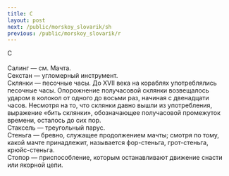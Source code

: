 ```yaml
---
title: С
layout: post
next: /public/morskoy_slovarik/sh
previous: /public/morskoy_slovarik/r
---
```


С  
   
Салинг — см. Мачта.  
Секстан — угломерный инструмент.  
Склянки — песочные часы. До XVII века на кораблях употреблялись песочные часы. Опорожнение получасовой склянки возвещалось ударом в колокол от одного до восьми раз, начиная с двенадцати часов. Несмотря на то, что склянки давно вышли из употребления, выражение «бить склянки», обозначающее получасовой промежуток времени, осталось до сих пор.  
Стаксель — треугольный парус.  
Стеньга — бревно, служащее продолжением мачты; смотря по тому, какой мачте принадлежит, называется фор-стеньга, грот-стеньга, крюйс-стеньга.  
Стопор — приспособление, которым останавливают движение снасти или якорной цепи.